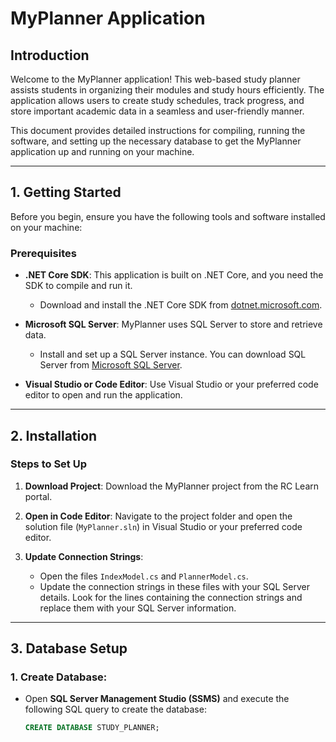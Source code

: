 # MyPlanner Application

## Introduction
Welcome to the MyPlanner application! This web-based study planner assists students in organizing their modules and study hours efficiently. The application allows users to create study schedules, track progress, and store important academic data in a seamless and user-friendly manner.

This document provides detailed instructions for compiling, running the software, and setting up the necessary database to get the MyPlanner application up and running on your machine.

---

## 1. Getting Started

Before you begin, ensure you have the following tools and software installed on your machine:

### Prerequisites
- **.NET Core SDK**: This application is built on .NET Core, and you need the SDK to compile and run it. 
  - Download and install the .NET Core SDK from [dotnet.microsoft.com](https://dotnet.microsoft.com/download).
  
- **Microsoft SQL Server**: MyPlanner uses SQL Server to store and retrieve data.
  - Install and set up a SQL Server instance. You can download SQL Server from [Microsoft SQL Server](https://www.microsoft.com/en-us/sql-server/sql-server-downloads).

- **Visual Studio or Code Editor**: Use Visual Studio or your preferred code editor to open and run the application.

---

## 2. Installation

### Steps to Set Up
1. **Download Project**: Download the MyPlanner project from the RC Learn portal.
   
2. **Open in Code Editor**: Navigate to the project folder and open the solution file (`MyPlanner.sln`) in Visual Studio or your preferred code editor.

3. **Update Connection Strings**:
   - Open the files `IndexModel.cs` and `PlannerModel.cs`.
   - Update the connection strings in these files with your SQL Server details. Look for the lines containing the connection strings and replace them with your SQL Server information.

---

## 3. Database Setup

### 1. Create Database:
- Open **SQL Server Management Studio (SSMS)** and execute the following SQL query to create the database:
   ```sql
   CREATE DATABASE STUDY_PLANNER;
